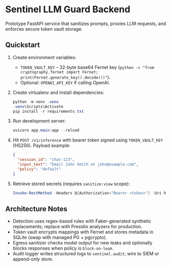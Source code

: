 # Sentinel LLM Guard Backend

Prototype FastAPI service that sanitizes prompts, proxies LLM requests, and enforces secure token vault storage.

## Quickstart

1. Create environment variables:
   - `TOKEN_VAULT_KEY` – 32-byte base64 Fernet key (`python -c "from cryptography.fernet import Fernet; print(Fernet.generate_key().decode())"`).
   - Optional: `OPENAI_API_KEY` if calling OpenAI.

2. Create virtualenv and install dependencies:
   ```powershell
   python -m venv .venv
   .venv\Scripts\Activate
   pip install -r requirements.txt
   ```

3. Run development server:
   ```powershell
   uvicorn app.main:app --reload
   ```

4. Hit `POST /v1/inference` with bearer token signed using `TOKEN_VAULT_KEY` (HS256). Payload example:
   ```json
   {
     "session_id": "chat-123",
     "input_text": "Email John Smith at john@example.com",
     "policy": "default"
   }
   ```

5. Retrieve stored secrets (requires `sanitize:view` scope):
   ```powershell
   Invoke-RestMethod -Headers @{Authorization="Bearer <token>"} -Uri http://localhost:8000/v1/secret/1
   ```

## Architecture Notes

- Detection uses regex-based rules with Faker-generated synthetic replacements; replace with Presidio analyzers for production.
- Token vault encrypts mappings with Fernet and stores metadata in SQLite (swap with managed PG + pgcrypto).
- Egress sanitizer checks model output for new leaks and optionally blocks responses when policy is `block-on-leak`.
- Audit logger writes structured logs to `sentinel.audit`; wire to SIEM or append-only store.
